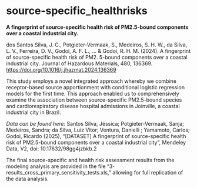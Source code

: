 # source-specific_healthrisks
**A fingerprint of source-specific health risk of PM2.5-bound components over a coastal industrial city.**

dos Santos Silva, J. C., Potgieter-Vermaak, S., Medeiros, S. H. W., da Silva, L. V., Ferreira, D. V., Godoi, A. F. L., ... & Godoi, R. H. M. (2024). A fingerprint of source-specific health risk of PM2. 5-bound components over a coastal industrial city. Journal of Hazardous Materials, 480, 136369. <https://doi.org/10.1016/j.jhazmat.2024.136369>

This study employs a novel integrated approach whereby we combine receptor-based source apportionment with conditional logistic regression models for the first time. This approach enabled us to comprehensively examine the association between source-specific PM2.5-bound species and cardiorespiratory disease hospital admissions in Joinville, a coastal industrial city in Brazil. 

*Data can be found here:*
Santos Silva, Jéssica; Potgieter-Vermaak, Sanja; Medeiros, Sandra; da Silva, Luiz Vitor; Ventura, Danielli ; Yamamoto, Carlos; Godoi, Ricardo (2025), “[DATASET]  A fingerprint of source-specific health risk of PM2.5-bound components over a coastal industrial city”, Mendeley Data, V2, doi: 10.17632/98gg4jzbkb.2

The final source-specific and health risk assessment results from the modeling analysis are provided in the file “3-results_cross_primary_sensitivity_tests.xls,” allowing for full replication of the data analysis.
